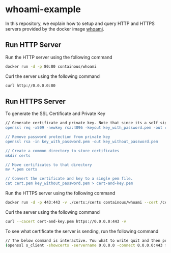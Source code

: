 
# whoami-example

In this repository, we explain how to setup and query HTTP and HTTPS servers provided by the docker image [whoami](https://hub.docker.com/r/containous/whoami).


## Run HTTP Server

Run the HTTP server using the following command

```bash
docker run -d -p 80:80 containous/whoami
```

Curl the server using the following command

```bash
curl http://0.0.0.0:80
```

## Run HTTPS Server

To generate the SSL Certificate and Private Key

```bash
// Generate certificate and private key. Note that since its a self signed certificate, its recommended to specify the host you're exposing as the "Common Name". In our case, it would be 0.0.0.0
openssl req -x509 -newkey rsa:4096 -keyout key_with_password.pem -out cert.pem -days 365

// Remove password protection from private key
openssl rsa -in key_with_password.pem -out key_without_password.pem

// Create a common directory to store certificates
mkdir certs

// Move certificates to that directory
mv *.pem certs

// Convert the certificate and key to a single pem file.
cat cert.pem key_without_password.pem > cert-and-key.pem
```

Run the HTTPS server using the following command

```bash
docker run -d -p 443:443 -v ./certs:/certs containous/whoami --cert /certs/cert.pem --key /certs/key_without_password.pem --port 443
```

Curl the server using the following command

```bash
curl --cacert cert-and-key.pem https://0.0.0.0:443 -v
```

To see what certificate the server is sending, run the following command

```bash
// The below command is interactive. You what to write quit and then press enter to continue
(openssl s_client -showcerts -servername 0.0.0.0 -connect 0.0.0.0:443 > server-cert.pem) && openssl x509 -inform PEM -in server-cert.pem -text -out certdata && rm server-cert.pem
```

